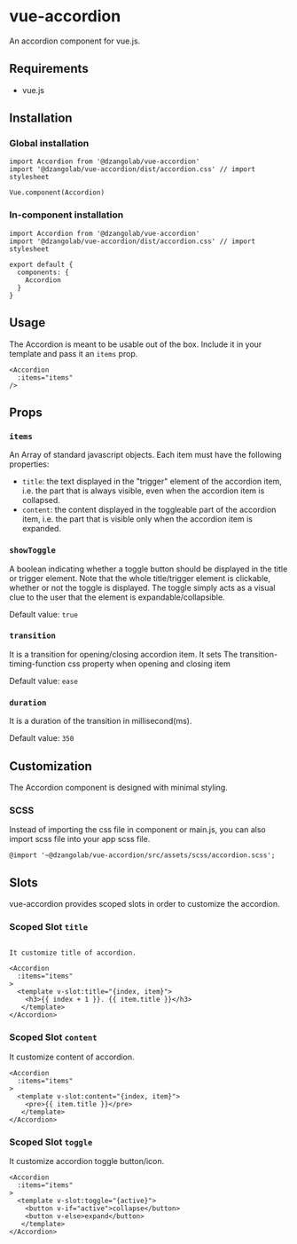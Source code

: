 # vue-accordion

An accordion component for vue.js.

## Requirements

* vue.js

## Installation

### Global installation

```
import Accordion from '@dzangolab/vue-accordion'
import '@dzangolab/vue-accordion/dist/accordion.css' // import stylesheet

Vue.component(Accordion)
```

### In-component installation

```
import Accordion from '@dzangolab/vue-accordion'
import '@dzangolab/vue-accordion/dist/accordion.css' // import stylesheet

export default {
  components: {
    Accordion
  }
}
```

## Usage

The Accordion is meant to be usable out of the box. Include it in your template
and pass it an `items` prop.

```
<Accordion
  :items="items"
/>
```

## Props

### `items`

An Array of standard javascript objects. Each item must have the following properties:

* `title`: the text displayed in the "trigger" element of the accordion item, i.e. the part that is always visible, even when the accordion item is collapsed.
* `content`: the content displayed in the toggleable part of the accordion item, i.e. the part that is visible only when the accordion item is expanded.

### `showToggle`

A boolean indicating whether a toggle button should be displayed in the title or trigger element. Note that the whole title/trigger element is clickable, whether or not the toggle is displayed. The toggle simply acts as a visual clue to the user that the element is expandable/collapsible.

Default value: `true`

### `transition`

It is a transition for opening/closing accordion item. It sets The transition-timing-function css property when opening and closing item

Default value: `ease`

### `duration`

It is a duration of the transition in millisecond(ms).

Default value: `350`

## Customization

The Accordion component is designed with minimal styling.

### SCSS

Instead of importing the css file in component or main.js, you can also import scss file into your app scss file.

```
@import '~@dzangolab/vue-accordion/src/assets/scss/accordion.scss';
```

## Slots
vue-accordion provides scoped slots in order to customize the accordion.

### Scoped Slot `title`

```vue

It customize title of accordion.

<Accordion
  :items="items"
>
  <template v-slot:title="{index, item}">
    <h3>{{ index + 1 }}. {{ item.title }}</h3>
   </template>
</Accordion>
```


### Scoped Slot `content`

It customize content of accordion.


```vue
<Accordion
  :items="items"
>
  <template v-slot:content="{index, item}">
    <pre>{{ item.title }}</pre>
   </template>
</Accordion>
```

### Scoped Slot `toggle`

It customize accordion toggle button/icon.


```vue
<Accordion
  :items="items"
>
  <template v-slot:toggle="{active}">
    <button v-if="active">collapse</button>
    <button v-else>expand</button>
   </template>
</Accordion>
```
